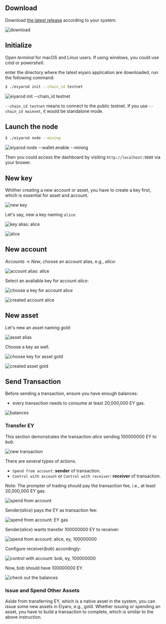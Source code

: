 ## Download

Download [the latest release](https://github.com/Eiyaro/eiyaro/releases/tag/v0.3.0) according to your system:

![download](http://upload-images.jianshu.io/upload_images/127313-1008ae62a5219782.png?imageMogr2/auto-orient/strip%7CimageView2/2/w/1240)

## Initialize

Open *terminal* for macOS and Linux users. If using windows, you could use *cmd* or *powershell*.

enter the directory where the latest eiyaro application are downloaded, run the following command:

```bash
$ ./eiyarod init --chain_id testnet
```
![eiyarod init --chain_id testnet](http://upload-images.jianshu.io/upload_images/127313-0a5610cd630d46a4.png?imageMogr2/auto-orient/strip%7CimageView2/2/w/1240)

`--chain_id testnet` means to connect to the public testnet. If you use `--chain_id mainnet`, it would be standalone mode.

##  Launch the node

```bash
$ ./eiyarod node --mining
```

![eiyarod node --wallet.enable --mining](http://upload-images.jianshu.io/upload_images/127313-97693a07ac82c06c.png?imageMogr2/auto-orient/strip%7CimageView2/2/w/1240)

Then you could access the dashboard by visiting `http://localhost:9888` via your brower.

## New key

Whither creating a new account or asset, you have to create a key first, which is essential for asset and account.

![new key](http://upload-images.jianshu.io/upload_images/127313-4f333e8e172b7be7.png?imageMogr2/auto-orient/strip%7CimageView2/2/w/1240)

Let's say, new a key naming `alice`:

![key alias: alice](http://upload-images.jianshu.io/upload_images/127313-b0af950643a847bd.png?imageMogr2/auto-orient/strip%7CimageView2/2/w/1240)

![alice](http://upload-images.jianshu.io/upload_images/127313-822c3ecff0a29938.png?imageMogr2/auto-orient/strip%7CimageView2/2/w/1240)

## New account

*Accounts* -> *New*, choose an account alias, e.g., *alice*:

![account alias: alice](http://upload-images.jianshu.io/upload_images/127313-d3e49eb21b053b81.png?imageMogr2/auto-orient/strip%7CimageView2/2/w/1240)

Select an avaliable key for account *alice*:

![choose a key for account alice](http://upload-images.jianshu.io/upload_images/127313-a62b4b964c4153d9.png?imageMogr2/auto-orient/strip%7CimageView2/2/w/1240)

![created account alice](http://upload-images.jianshu.io/upload_images/127313-dd925471a390bf93.png?imageMogr2/auto-orient/strip%7CimageView2/2/w/1240)

## New asset

Let's new an asset naming *gold*:

![asset alias](http://upload-images.jianshu.io/upload_images/127313-2d87c9bf7dd66092.png?imageMogr2/auto-orient/strip%7CimageView2/2/w/1240)

Choose a key as well.

![choose key for asset gold](http://upload-images.jianshu.io/upload_images/127313-7d14d6eb052fc909.png?imageMogr2/auto-orient/strip%7CimageView2/2/w/1240)

![created asset gold](http://upload-images.jianshu.io/upload_images/127313-f054c81879f857d9.png?imageMogr2/auto-orient/strip%7CimageView2/2/w/1240)

## Send Transaction

Before sending a transaction, ensure you have enough balances:

- every transaction needs to consume at least 20,000,000 EY gas.

![balances](http://upload-images.jianshu.io/upload_images/127313-e7f0c07680c19a1a.png?imageMogr2/auto-orient/strip%7CimageView2/2/w/1240)

### Transfer EY

This section demonstrates the transaction *alice* sending 100000000 EY to *bob*.

![new transaction](http://upload-images.jianshu.io/upload_images/127313-f3c766ff82f633c5.png?imageMogr2/auto-orient/strip%7CimageView2/2/w/1240)

There are several types of actions. 

- `Spend from account`: **sender** of transaction.
- `Control with account` or `Control with receiver`: **receiver** of transaction.

Note: The prompter of trading should pay the transaction fee, i.e., at least 20,000,000 EY gas.

![spend from account](http://upload-images.jianshu.io/upload_images/127313-41187e1ad4b18fe5.png?imageMogr2/auto-orient/strip%7CimageView2/2/w/1240)

Sender(*alice*) pays the EY as transaction fee:

![spend from account: EY gas](http://upload-images.jianshu.io/upload_images/127313-b806fad17294d557.png?imageMogr2/auto-orient/strip%7CimageView2/2/w/1240)

Sender(*alice*) wants transfer 100000000 EY to receiver:

![spend from account: alice, ey, 100000000](http://upload-images.jianshu.io/upload_images/127313-e5b9a766e3dc7551.png?imageMogr2/auto-orient/strip%7CimageView2/2/w/1240)

Configure receiver(*bob*) accordingly:

![control with account: bob, ey, 100000000](http://upload-images.jianshu.io/upload_images/127313-bf9428b1e2c2ec2d.png?imageMogr2/auto-orient/strip%7CimageView2/2/w/1240)

Now, bob should have 100000000 EY.

![check out the balances](http://upload-images.jianshu.io/upload_images/127313-4993027a878eece0.png?imageMogr2/auto-orient/strip%7CimageView2/2/w/1240)

### Issue and Spend Other Assets

Aside from transferring EY, which is a native asset in the system, you can issue some new assets in Eiyaro, e.g., gold. Whether issuing or spending an asset, you have to build a transaction to complete, which is similar to the above instruction.

 
